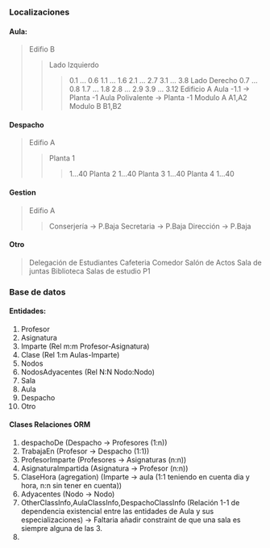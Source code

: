 ### Localizaciones
#### Aula:

>Edifio B
>>Lado Izquierdo
>>> 0.1 ... 0.6
>>>1.1 ... 1.6
>>>2.1 ... 2.7
>>>3.1 ... 3.8
>>Lado Derecho
>>> 0.7 ... 0.8
>>> 1.7 ... 1.8
>>> 2.8 ... 2.9
>>> 3.9 ... 3.12
>Edificio A 
>> Aula -1.1 -> Planta -1
>> Aula Polivalente -> Planta -1
>Modulo A
>> A1,A2
> Modulo B
>>B1,B2
>>
#### Despacho
>Edifio A
>>Planta 1
>>>1...40
>>Planta 2
>>>1...40
>>Planta 3
>>>1...40
>>Planta 4
>>>1...40

#### Gestion

>Edifio A
>> Conserjería -> P.Baja
>> Secretaria -> P.Baja
>> Dirección -> P.Baja

#### Otro

> Delegación de Estudiantes
> Cafeteria
> Comedor
> Salón de Actos
> Sala de juntas
> Biblioteca
> Salas de estudio P1





### Base de datos
#### Entidades:
1. Profesor
2. Asignatura
3. Imparte (Rel m:m Profesor-Asignatura)
4. Clase (Rel 1:m Aulas-Imparte)
5. Nodos
6. NodosAdyacentes (Rel N:N Nodo:Nodo)
7. Sala
8. Aula
9. Despacho
10. Otro


#### Clases Relaciones ORM
1. despachoDe (Despacho -> Profesores (1:n))
2. TrabajaEn (Profesor -> Despacho (1:1))
3. ProfesorImparte (Profesores -> Asignaturas (n:n))
4. AsignaturaImpartida (Asignatura -> Profesor (n:n))
5. ClaseHora (agregation) (Imparte -> aula (1:1 teniendo en cuenta dia y hora, n:n sin tener en cuenta))
6. Adyacentes (Nodo -> Nodo)
7. OtherClassInfo,AulaClassInfo,DespachoClassInfo (Relación 1-1 de dependencia existencial entre las entidades de Aula y sus especializaciones) -> Faltaria añadir constraint de que una sala es siempre alguna de las 3.
8. 